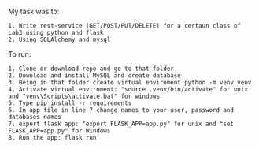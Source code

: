 My task was to:

    1. Write rest-service (GET/POST/PUT/DELETE) for a certaun class of Lab3 using python and flask
    2. Using SQLAlchemy and mysql

To run:

    1. Clone or download repo and go to that folder
    2. Download and install MySQL and create database
    3. Being in that folder create virtual enviroment python -m venv venv
    4. Activate virtual enviroment: "source .venv/bin/activate" for unix and "venv\Scripts\activate.bat" for windows
    5. Type pip install -r requirements
    6. In app file in line 7 change names to your user, password and databases names
    7. export flask app: "export FLASK_APP=app.py" for unix and "set FLASK_APP=app.py" for Windows  
    8. Run the app: flask run

